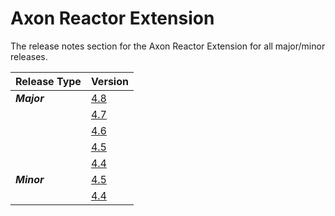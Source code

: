 # Axon Reactor Extension

The release notes section for the Axon Reactor Extension for all major/minor releases.

| Release Type | Version                                        |
|:-------------|:-----------------------------------------------|
| _**Major**_  | [4.8](rn-reactor-major-releases.md#release-48) |
|              | [4.7](rn-reactor-major-releases.md#release-47) |
|              | [4.6](rn-reactor-major-releases.md#release-46) |
|              | [4.5](rn-reactor-major-releases.md#release-45) |
|              | [4.4](rn-reactor-major-releases.md#release-44) |
| _**Minor**_  | [4.5](rn-reactor-minor-releases.md#release-45) |
|              | [4.4](rn-reactor-minor-releases.md#release-44) |
